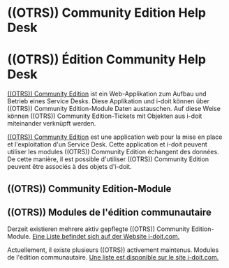 <!-- TRANSLATED by md-translate -->
# ((OTRS)) Community Edition Help Desk

# ((OTRS)) Édition Community Help Desk

[((OTRS)) Community Edition](https://otrscommunityedition.com/) ist ein Web-Applikation zum Aufbau und Betrieb eines Service Desks. Diese Applikation und i-doit können über ((OTRS)) Community Edition-Module Daten austauschen. Auf diese Weise können ((OTRS)) Community Edition-Tickets mit Objekten aus i-doit miteinander verknüpft werden.

[((OTRS)) Community Edition](https://otrscommunityedition.com/) est une application web pour la mise en place et l'exploitation d'un Service Desk. Cette application et i-doit peuvent utiliser les modules ((OTRS)) Community Edition échangent des données. De cette manière, il est possible d'utiliser ((OTRS)) Community Edition peuvent être associés à des objets d'i-doit.

## ((OTRS)) Community Edition-Module

## ((OTRS)) Modules de l'édition communautaire

Derzeit existieren mehrere aktiv gepflegte ((OTRS)) Community Edition-Module. [Eine Liste befindet sich auf der Website i-doit.com.](https://www.i-doit.com/i-doit/add-ons/)

Actuellement, il existe plusieurs ((OTRS)) activement maintenus. Modules de l'édition communautaire. [Une liste est disponible sur le site i-doit.com.](https://www.i-doit.com/i-doit/add-ons/)